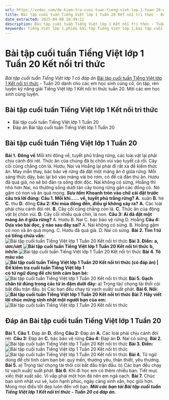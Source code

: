 ```yaml
---
url: https://vndoc.com/de-kiem-tra-cuoi-tuan-tieng-viet-lop-1-tuan-20-de-1-149960
title: Bài tập cuối tuần Tiếng Việt lớp 1 Tuần 20 Kết nối tri thức - Bài tập cuối tuần Tiếng Việt lớp 1 có đáp án - VnDoc.com
date_extracted: 2025-04-08 10:49:12
description: Bài tập cuối tuần Tiếng Việt lớp 1 Kết nối tri thức - Tuần 20 cho các em học sinh ôn tập, rèn luyện củng cố kiến thức lớp 1. Mời thầy cô và các em học sinh tham khảo.
keywords: Tiếng Việt lớp 1,phiếu bài tập Tiếng Việt lớp 1,bài tập cuối tuần Tiếng Việt lớp 1 kết nối tri thức,phiếu bài tập Tiếng Việt,bài tập cuối tuần,phiếu bài tập cuối tuần lớp 1,bài tập cuối tuần lớp 1,phiếu bài tập cuối tuần lớp 1 có lời giải,Phiếu bài tập cuối tuần lớp 1 Kết nối tri thức,bài tập cuối tuần Tiếng Việt lớp 1 sách kết nối tri thức,Phiếu bài tập cuối tuần lớp 1 Kết nối tri thức tuần 20
---
```


# Bài tập cuối tuần Tiếng Việt lớp 1 Tuần 20 Kết nối tri thức
 _Bài tập cuối tuần Tiếng Việt lớp 1 có đáp án_
[Bài tập cuối tuần Tiếng Việt lớp 1 Kết nối tri thức](<https://vndoc.com/bai-tap-cuoi-tuan-tieng-viet-lop-1-ket-noi-tri-thuc>) \- Tuần 20 dành cho các em học sinh củng cố, ôn tập, rèn luyện kỹ năng giải Tiếng Việt lớp 1 Kết nối tri thức tuần 20. Mời các em học sinh cùng luyện.
## Bài tập cuối tuần Tiếng Việt lớp 1 Kết nối tri thức
  * Bài tập cuối tuần Tiếng Việt lớp 1 Tuần 20
  * Đáp án Bài tập cuối tuần Tiếng Việt lớp 1 Tuần 20

## **Bài tập cuối tuần Tiếng Việt lớp 1 Tuần 20**
**Bài 1.**
**Đông về**
Mỗi khi đông về, tuyết phủ trắng rừng, các loài vật lại phải chịu cảnh đói rét. Thức ăn của chúng đã bị chôn vùi vào tuyết cả rồi. Cây cối cũng chẳng còn lá. Hươu, Nai và Hoẵng lại phải đi rất xa để kiếm thức ăn. May mắn thay, bác bảo vệ rừng đã đặt một máng ăn ở giữa rừng. Mỗi sáng thức dậy, bác lại bỏ vào máng vài bó rơm, cỏ để cả đàn thú ăn.
Hươu đã quá già, nó sẽ bỏ đàn ra sống đơn độc. Nai không có sừng, Hoẵng thì nhỏ hơn Nai, nó thường sống dưới tán cây trong rừng gần các đồng cỏ. Nó gặm cỏ non và ăn quả mọng.
_**Sưu tầm**_
**Khoanh tròn vào chữ cái đặt trước câu trả lời đúng:**
**Câu 1. Mỗi khi…… về, tuyết phủ trắng rừng?**
**A.** xuân
**B.** hè
**C.** thu
**D.** đông
**Câu 2: Khi mùa đông đến, điều gì không xảy ra?**
**A.** Các loài phải chịu cảnh đói rét.
**B.** Cây cối cũng chẳng còn lá.
**C.** Thức ăn của động vật bị chôn vùi.
**D.** Cây cối nhiều quả chín, lá non.
**Câu 3: Ai đã đặt một máng ăn ở giữa rừng?**
A. Hươu
B. Nai
C. bác bảo vệ rừng
D. Hoẵng
**Câu 4: Dựa vào bài đọc, ý nào sau đây sai?**
A. Nai không có sừng.
B. Hoẵng gặm cỏ non và ăn quả mọng.
C. Hươu đã quá già.
D. Nai có sừng.
**Bài 2. Tìm 1 từ có tiếng chứa vần:**
![Bài tập cuối tuần Tiếng Việt lớp 1 Tuần 20 Kết nối tri thức](https://i.vdoc.vn/data/image/2025/01/15/bai-tap-cuoi-tuan-tieng-viet-lop-1-tuan-20-kntt-169532.png)
**Bài 3. Điền:**
**a, ươc/ươt**
**![Bài tập cuối tuần Tiếng Việt lớp 1 Tuần 20 Kết nối tri thức](https://i.vdoc.vn/data/image/2025/01/15/bai-tap-cuoi-tuan-tieng-viet-lop-1-tuan-20-kntt-169531.png)**
**b, inh/in**
![Bài tập cuối tuần Tiếng Việt lớp 1 Tuần 20 Kết nối tri thức](https://i.vdoc.vn/data/image/2025/01/15/bai-tap-cuoi-tuan-tieng-viet-lop-1-tuan-20-kntt-169533.png)
**Bài 4. Tô màu vào![Bài tập cuối tuần Tiếng Việt lớp 1 Tuần 20 Kết nối tri thức \(có đáp án\) | Đề kiểm tra cuối tuần Tiếng Việt lớp 1](https://i.vdoc.vn/data/image/2025/01/15/bai-tap-cuoi-tuan-tieng-viet-lop-1-tuan-20-kntt-169534.png) có từ ngữ dùng để chỉ tình cảm bạn bè:**
![Bài tập cuối tuần Tiếng Việt lớp 1 Tuần 20 Kết nối tri thức](https://i.vdoc.vn/data/image/2025/01/15/bai-tap-cuoi-tuan-tieng-viet-lop-1-tuan-20-kntt-169535.png)
**Bài 5. Gạch chân từ đúng trong các từ in đậm dưới đây:**
a\) Trọng tài/ chọng tài thổi còi bắt đầu trận đấu.
b\) Các bạn đều chạy từ vạch xuất/ suất phát.
**Bài 6. Nối:**
**![Bài tập cuối tuần Tiếng Việt lớp 1 Tuần 20 Kết nối tri thức](https://i.vdoc.vn/data/image/2025/01/15/bai-tap-cuoi-tuan-tieng-viet-lop-1-tuan-20-kntt-169244.png)**
**Bài 7. Hãy viết lời chúc mừng sinh nhật một người bạn của em:**
![Bài tập cuối tuần Tiếng Việt lớp 1 Tuần 20 Kết nối tri thức](https://i.vdoc.vn/data/image/2025/01/15/bai-tap-cuoi-tuan-tieng-viet-lop-1-tuan-20-kntt-169536.png)
## **Đáp án Bài tập cuối tuần Tiếng Việt lớp 1 Tuần 20**
**Bài 1.**
**Câu 1.** Đáp án **D.** đông
**Câu 2:** Đáp án **A.** Các loài phải chịu cảnh đói rét.
**Câu 3:** Đáp án **C.** bác bảo vệ rừng
**Câu 4:** Đáp án **D.** Nai có sừng.
**Bài 2.**
![Bài tập cuối tuần Tiếng Việt lớp 1 Tuần 20 Kết nối tri thức](https://i.vdoc.vn/data/image/2025/01/15/bai-tap-cuoi-tuan-tieng-viet-lop-1-tuan-20-kntt-169539.png)
**Bài 3. Điền:**
![Bài tập cuối tuần Tiếng Việt lớp 1 Tuần 20 Kết nối tri thức](https://i.vdoc.vn/data/image/2025/01/15/bai-tap-cuoi-tuan-tieng-viet-lop-1-tuan-20-kntt-169537.png)
![Bài tập cuối tuần Tiếng Việt lớp 1 Tuần 20 Kết nối tri thức](https://i.vdoc.vn/data/image/2025/01/15/bai-tap-cuoi-tuan-tieng-viet-lop-1-tuan-20-kntt-169538.png)
**Bài 4.** Từ ngữ dùng để chỉ tình cảm bạn bè: quý mến, thương yêu, thân thiết, yêu thương.
**Bài 5.**
a\) Trọng tài/ chọng tài thổi còi bắt đầu trận đấu.
b\) Các bạn đều chạy từ vạch xuất/ suất phát.
**Bài 6.**
Khi đi học em có thêm nhiều bạn.
Tiết mục xiếc thật xuất sắc.
Vì vấp phải một hòn đá nên em ngã oạch.
**Bài 7.**
Chúc bạn sinh nhật vui vẻ, luôn hạnh phúc, ngày càng xinh xắn, học giỏi hơn. Mong mọi điều tốt đẹp luôn đến với bạn.
_**Mời các bạn tải Bài tập cuối tuần Tiếng Việt lớp 1 Kết nối tri thức - Tuần 20 có đáp án.**_
